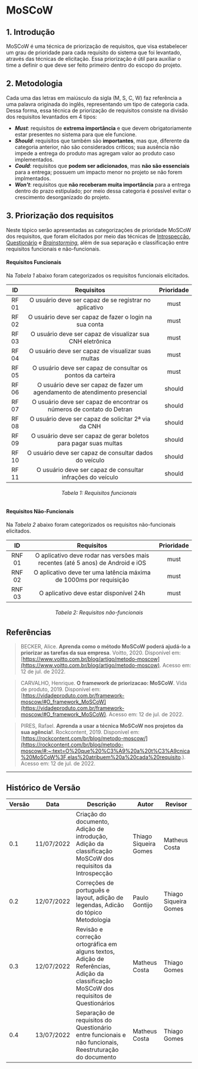 # MoSCoW
## 1. Introdução
MoSCoW é uma técnica de priorização de requisitos, que visa estabelecer um grau de prioridade para cada requisito do sistema que foi levantado, através das técnicas de elicitação. Essa priorização é útil para auxiliar o time a definir o que deve ser feito primeiro dentro do escopo do projeto.

## 2. Metodologia
Cada uma das letras em maiúsculo da sigla (M, S, C, W) faz referência a uma palavra originada do inglês, representando um tipo de categoria cada. Dessa forma, essa técnica de priorização de requisitos consiste na divisão dos requisitos levantados em 4 tipos:

- **_Must_**: requisitos de **extrema importância** e que devem obrigatoriamente estar presentes no sistema para que ele funcione.
- **_Should_**: requisitos que também são **importantes**, mas que, diferente da categoria anterior, não são considerados críticos; sua ausência não impede a entrega do produto mas agregam valor ao produto caso implementados.
- **_Could_**: requisitos que **podem ser adicionados**, mas **não são essenciais** para a entrega; possuem um impacto menor no projeto se não forem implmentados.
- **_Won't_**: requisitos que **não receberam muita importância** para a entrega dentro do prazo estipulado; por meio dessa categoria é possível evitar o crescimento desorganizado do projeto.

## 3. Priorização dos requisitos
Neste tópico serão apresentadas as categorizações de prioridade MoSCoW dos requisitos, que foram elicitados por meio das técnicas de [Introspecção](../introspeccao.md), [Questionário](../questionario.md) e [_Brainstorming_](../brainstorm.md), além de sua separação e classificação entre requisitos funcionais e não-funcionais.


#### Requisitos Funcionais

Na *Tabela 1* abaixo foram categorizados os requisitos funcionais elicitados.

| ID | Requisitos | Prioridade |
|:--:|:--:|:--:|
| RF 01 | O usuário deve ser capaz de se registrar no aplicativo | must |
| RF 02 | O usuário deve ser capaz de fazer o login na sua conta | must |
| RF 03 | O usuário deve ser capaz de visualizar sua CNH eletrônica | must |
| RF 04 | O usuário deve ser capaz de visualizar suas multas | must |
| RF 05 | O usuário deve ser capaz de consultar os pontos da carteira | must |
| RF 06 | O usuário deve ser capaz de fazer um agendamento de atendimento presencial | should |
| RF 07 | O usuário deve ser capaz de encontrar os números de contato do Detran | should |
| RF 08 | O usuário deve ser capaz de solicitar 2ª via da CNH | should |
| RF 09 | O usuário deve ser capaz de gerar boletos para pagar suas multas | should |
| RF 10 | O usuário deve ser capaz de consultar dados do veículo | should |
| RF 11 | O usuário deve ser capaz de consultar infrações do veículo | should |
<h6 align = "center">Tabela 1: Requisitos funcionais</h6>

#### Requisitos Não-Funcionais

Na *Tabela 2* abaixo foram categorizados os requisitos não-funcionais elicitados.

| ID | Requisitos | Prioridade |
|:--:|:--:|:--:|
| RNF 01 | O aplicativo deve rodar nas versões mais recentes (até 5 anos) de Android e iOS | must |
| RNF 02 | O aplicativo deve ter uma latência máxima de 1000ms por requisição | must |
| RNF 03 | O aplicativo deve estar disponível 24h | must |
<h6 align = "center">Tabela 2: Requisitos não-funcionais</h6>




## Referências

> BECKER, Alice. **Aprenda como o método MoSCoW poderá ajudá-lo a priorizar as tarefas da sua empresa**. Voitto, 2020. Disponível em: [https://www.voitto.com.br/blog/artigo/metodo-moscow](https://www.voitto.com.br/blog/artigo/metodo-moscow). Acesso em: 12 de jul. de 2022.

> CARVALHO, Henrique. **O framework de priorizacao: MoSCoW**. Vida de produto, 2019. Disponível em: [https://vidadeproduto.com.br/framework-moscow/#O_framework_MoSCoW](https://vidadeproduto.com.br/framework-moscow/#O_framework_MoSCoW). Acesso em: 12 de jul. de 2022.

> PIRES, Rafael. **Aprenda a usar a técnica MoSCoW nos projetos da sua agência!**. Rockcontent, 2019. Disponível em: [https://rockcontent.com/br/blog/metodo-moscow/](https://rockcontent.com/br/blog/metodo-moscow/#:~:text=O%20que%20%C3%A9%20a%20t%C3%A9cnica%20MoSCoW%3F,elas%20atribuem%20a%20cada%20requisito.). Acesso em: 12 de jul. de 2022.

***
## Histórico de Versão
| Versão | Data       | Descrição                                           | Autor        | Revisor |
| ------ | ---------- | --------------------------------------------------- | ------------ | ------- |
| 0.1    | 11/07/2022 | Criação do documento, Adição de introdução, Adição da classificação MoSCoW dos requisitos da Introspecção | Thiago Siqueira Gomes | Matheus Costa |
| 0.2    | 12/07/2022 | Correções de português e layout, adição de legendas, Adicão do tópico Metodologia |     Paulo Gontijo     | Thiago Siqueira Gomes
| 0.3    | 12/07/2022 | Revisão e correção ortográfica em alguns textos, Adição de Referências, Adição da classificação MoSCoW dos requisitos de Questionários | Matheus Costa | Thiago Gomes |
| 0.4    | 13/07/2022 | Separação de requisitos do Questionário entre funcionais e não funcionais, Reestruturação do documento | Matheus Costa | Thiago Gomes |
